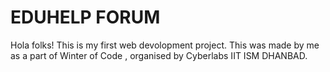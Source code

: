 # EDUHELP FORUM
Hola folks! This is my first web devolopment project. This was made by me as a part of Winter of Code , organised by Cyberlabs IIT ISM DHANBAD.
